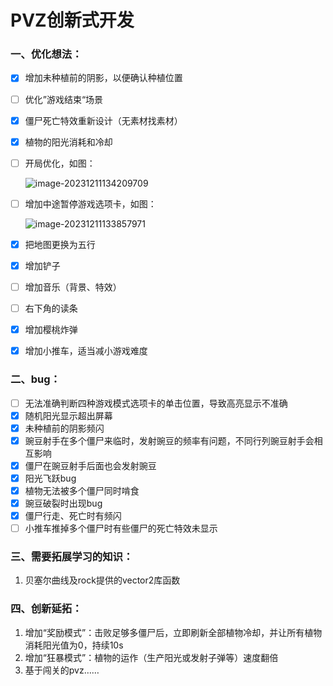 # PVZ创新式开发

### 一、优化想法：

- [x] 增加未种植前的阴影，以便确认种植位置

- [ ] 优化”游戏结束“场景

- [x] 僵尸死亡特效重新设计（无素材找素材）

- [x] 植物的阳光消耗和冷却

- [ ] 开局优化，如图：

   ![image-20231211134209709](C:\Users\dell\AppData\Roaming\Typora\typora-user-images\image-20231211134209709.png)

- [ ] 增加中途暂停游戏选项卡，如图：

   ![image-20231211133857971](C:\Users\dell\AppData\Roaming\Typora\typora-user-images\image-20231211133857971.png)

- [x] 把地图更换为五行

- [x] 增加铲子

- [ ] 增加音乐（背景、特效）

- [ ] 右下角的读条

- [x] 增加樱桃炸弹

- [x] 增加小推车，适当减小游戏难度

### 二、bug：

- [ ] 无法准确判断四种游戏模式选项卡的单击位置，导致高亮显示不准确
- [x] 随机阳光显示超出屏幕
- [x] 未种植前的阴影频闪
- [x] 豌豆射手在多个僵尸来临时，发射豌豆的频率有问题，不同行列豌豆射手会相互影响
- [x] 僵尸在豌豆射手后面也会发射豌豆
- [x] 阳光飞跃bug
- [x] 植物无法被多个僵尸同时啃食
- [x] 豌豆破裂时出现bug
- [x] 僵尸行走、死亡时有频闪
- [ ] 小推车推掉多个僵尸时有些僵尸的死亡特效未显示

### 三、需要拓展学习的知识：

1. 贝塞尔曲线及rock提供的vector2库函数


### 四、创新延拓：

1. 增加“奖励模式”：击败足够多僵尸后，立即刷新全部植物冷却，并让所有植物消耗阳光值为0，持续10s
2. 增加“狂暴模式”：植物的运作（生产阳光或发射子弹等）速度翻倍
3. 基于闯关的pvz……
